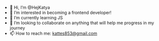 - 👋 Hi, I’m @HejKatya
- 👀 I’m interested in becoming a frontend developer!
- 🌱 I’m currently learning JS 
- 💞️ I’m looking to collaborate on anything that will help me progress in my journey
- 📫 How to reach me: kattes853@gmail.com


